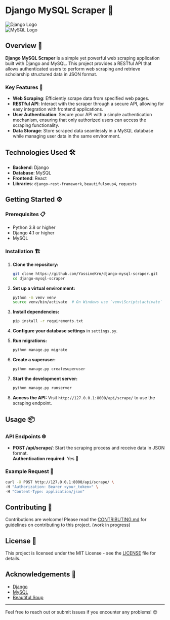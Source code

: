 # Django MySQL Scraper 🐍

![Django Logo](https://www.djangoproject.com/m/img/logos/django-logo-negative.png)  
![MySQL Logo](https://www.mysql.com/common/logos/logo-mysql-170x115.png)

## Overview 🌟

**Django MySQL Scraper** is a simple yet powerful web scraping application built with Django and MySQL. This project provides a RESTful API that allows authenticated users to perform web scraping and retrieve scholarship structured data in JSON format.

### Key Features 🚀

- **Web Scraping**: Efficiently scrape data from specified web pages.
- **RESTful API**: Interact with the scraper through a secure API, allowing for easy integration with frontend applications.
- **User Authentication**: Secure your API with a simple authentication mechanism, ensuring that only authorized users can access the scraping functionality.
- **Data Storage**: Store scraped data seamlessly in a MySQL database while managing user data in the same environment.

## Technologies Used 🛠️

- **Backend**: Django
- **Database**: MySQL
- **Frontend**: React
- **Libraries**: `django-rest-framework`, `beautifulsoup4`, `requests`

## Getting Started ⚙️

### Prerequisites 📋

- Python 3.8 or higher
- Django 4.1 or higher
- MySQL

### Installation 🏗️

1. **Clone the repository:**
   ```bash
   git clone https://github.com/YassineKrn/django-mysql-scraper.git
   cd django-mysql-scraper
   ```

2. **Set up a virtual environment:**
   ```bash
   python -m venv venv
   source venv/bin/activate  # On Windows use `venv\Scripts\activate`
   ```

3. **Install dependencies:**
   ```bash
   pip install -r requirements.txt
   ```

4. **Configure your database settings** in `settings.py`.

5. **Run migrations:**
   ```bash
   python manage.py migrate
   ```

6. **Create a superuser:**
   ```bash
   python manage.py createsuperuser
   ```

7. **Start the development server:**
   ```bash
   python manage.py runserver
   ```

8. **Access the API:**
   Visit `http://127.0.0.1:8000/api/scrape/` to use the scraping endpoint.

## Usage 📦

### API Endpoints 🌐

- **POST /api/scrape/**: Start the scraping process and receive data in JSON format.  
  **Authentication required**: Yes 🔑

### Example Request 📨

```bash
curl -X POST http://127.0.0.1:8000/api/scrape/ \
-H "Authorization: Bearer <your_token>" \
-H "Content-Type: application/json"
```

## Contributing 🤝

Contributions are welcome! Please read the [CONTRIBUTING.md](CONTRIBUTING.md) for guidelines on contributing to this project. (work in progress)

## License 📄

This project is licensed under the MIT License - see the [LICENSE](LICENSE) file for details.

## Acknowledgements 🙏

- [Django](https://www.djangoproject.com/)
- [MySQL](https://www.mysql.com/)
- [Beautiful Soup](https://www.crummy.com/software/BeautifulSoup/)

---

Feel free to reach out or submit issues if you encounter any problems! 😊
